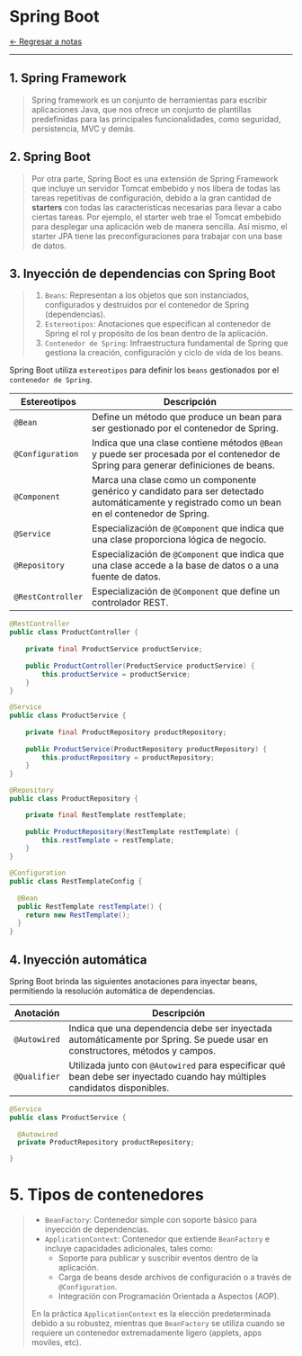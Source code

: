 # Spring Boot

[← Regresar a notas](../../README.md) <br>

---

## 1. Spring Framework
> Spring framework es un conjunto de herramientas para escribir aplicaciones Java, que nos ofrece un conjunto de plantillas
> predefinidas para las principales funcionalidades, como seguridad, persistencia, MVC y demás.

## 2. Spring Boot
> Por otra parte, Spring Boot es una extensión de Spring Framework que incluye un servidor Tomcat embebido y nos libera
> de todas las tareas repetitivas de configuración, debido a la gran cantidad de **starters** con todas las características
> necesarias para llevar a cabo ciertas tareas. Por ejemplo, el starter web trae el Tomcat embebido para desplegar una 
> aplicación web de manera sencilla. Así mismo, el starter JPA tiene las preconfiguraciones para trabajar con una base de datos.

## 3. Inyección de dependencias con Spring Boot

> 1. `Beans`: Representan a los objetos que son instanciados, configurados y destruidos por el contenedor de Spring (dependencias).
> 2. `Estereotipos`: Anotaciones que especifican al contenedor de Spring el rol y propósito de los bean dentro de la aplicación.
> 3. `Contenedor de Spring`: Infraestructura fundamental de Spring que gestiona la creación, configuración y ciclo de vida de los beans.

Spring Boot utiliza `estereotipos` para definir los `beans` gestionados por el `contenedor de Spring`.

| Estereotipos      | Descripción                                                                                                                                      |  
|-------------------|--------------------------------------------------------------------------------------------------------------------------------------------------|
| `@Bean`           | Define un método que produce un bean para ser gestionado por el contenedor de Spring.                                                            |
| `@Configuration`  | Indica que una clase contiene métodos `@Bean` y puede ser procesada por el contenedor de Spring para generar definiciones de beans.              |
| `@Component`      | Marca una clase como un componente genérico y candidato para ser detectado automáticamente y registrado como un bean en el contenedor de Spring. |
| `@Service`        | Especialización de `@Component` que indica que una clase proporciona lógica de negocio.                                                          |
| `@Repository`     | Especialización de `@Component` que indica que una clase accede a la base de datos o a una fuente de datos.                                      |
| `@RestController` | Especialización de `@Component` que define un controlador REST.                                                                                  |

```java
@RestController
public class ProductController {
 
    private final ProductService productService;
    
    public ProductController(ProductService productService) {
        this.productService = productService;
    }
}
```

```java
@Service
public class ProductService {
    
    private final ProductRepository productRepository;
    
    public ProductService(ProductRepository productRepository) {
        this.productRepository = productRepository;
    }
}
```

```java
@Repository
public class ProductRepository {

    private final RestTemplate restTemplate;
    
    public ProductRepository(RestTemplate restTemplate) {
        this.restTemplate = restTemplate;
    }
}
```

```java
@Configuration
public class RestTemplateConfig {
  
  @Bean
  public RestTemplate restTemplate() {
    return new RestTemplate();
  }
}
```

## 4. Inyección automática
Spring Boot brinda las siguientes anotaciones para inyectar beans, permitiendo la resolución automática de dependencias.

| Anotación        | Descripción                                                                                                                 |  
|------------------|-----------------------------------------------------------------------------------------------------------------------------|
| `@Autowired`     | Indica que una dependencia debe ser inyectada automáticamente por Spring. Se puede usar en constructores, métodos y campos. |
| `@Qualifier`     | Utilizada junto con `@Autowired` para especificar qué bean debe ser inyectado cuando hay múltiples candidatos disponibles.  |

```java
@Service
public class ProductService {
  
  @Autowired
  private ProductRepository productRepository;

}
```

# 5. Tipos de contenedores
> - `BeanFactory`: Contenedor simple con soporte básico para inyección de dependencias.
> - `ApplicationContext`: Contenedor que extiende `BeanFactory` e incluye capacidades adicionales, tales como:
>     - Soporte para publicar y suscribir eventos dentro de la aplicación.
>     - Carga de beans desde archivos de configuración o a través de `@Configuration`.
>     - Integración con Programación Orientada a Aspectos (AOP).
> 
> En la práctica `ApplicationContext` es la elección predeterminada debido a su robustez, mientras que `BeanFactory` se
> utiliza cuando se requiere un contenedor extremadamente ligero (applets, apps moviles, etc).
